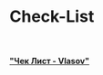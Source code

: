 # Check-List
<br><br>
**["Чек Лист - Vlasov"](https://docs.google.com/spreadsheets/d/15xANitLXDNxiLujZD6jpzRxLcIxu_dKsZQ4Y-LhhU4o/edit?usp=sharing)**<br>
<br><br>
